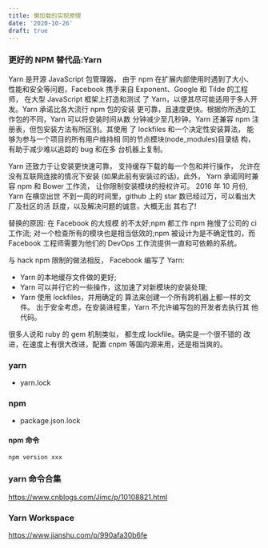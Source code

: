 ```yaml
---
title: 懒加载的实现原理
date: '2020-10-26'
draft: true
---
```


### 更好的 NPM 替代品:Yarn

Yarn 是开源 JavaScript 包管理器， 由于 npm 在扩展内部使用时遇到了大小、 性能和安全等问题，Facebook 携手来自 Exponent、Google 和 Tilde 的工程师， 在大型 JavaScript 框架上打造和测试 了 Yarn，以便其尽可能适用于多人开 发。Yarn 承诺比各大流行 npm 包的安装 更可靠，且速度更快。根据你所选的工 作包的不同，Yarn 可以将安装时间从数 分钟减少至几秒钟。Yarn 还兼容 npm 注 册表，但包安装方法有所区别。其使用 了 lockfiles 和一个决定性安装算法， 能够为参与一个项目的所有用户维持相 同的节点模块(node_modules)目录结 构，有助于减少难以追踪的 bug 和在多 台机器上复制。

Yarn 还致力于让安装更快速可靠， 支持缓存下载的每一个包和并行操作， 允许在没有互联网连接的情况下安装 (如果此前有安装过的话)。此外， Yarn 承诺同时兼容 npm 和 Bower 工作流， 让你限制安装模块的授权许可。
2016 年 10 月份, Yarn 在横空出世 不到一周的时间里，github 上的 star 数已经过万，可以看出大厂及社区的活 跃度，以及解决问题的诚意，大概无出 其右了!

替换的原因:
在 Facebook 的大规模 的不太好;npm 都工作 npm 拖慢了公司的 ci 工作流; 对一个检查所有的模块也是相当低效的;npm 被设计为是不确定性的，而 Facebook 工程师需要为他们的 DevOps 工作流提供一直和可依赖的系统。

与 hack npm 限制的做法相反， Facebook 编写了 Yarn:

- Yarn 的本地缓存文件做的更好;
- Yarn 可以并行它的一些操作，这加速了对新模块的安装处理;
- Yarn 使用 lockfiles，并用确定的 算法来创建一个所有跨机器上都一样的文件。 出于安全考虑，在安装进程里，Yarn 不允许编写包的开发者去执行其 他代码。

很多人说和 ruby 的 gem 机制类似， 都生成 lockfile。确实是一个很不错的 改进，在速度上有很大改进，配置 cnpm 等国内源来用，还是相当爽的。

### yarn

- yarn.lock

### npm

- package.json.lock

#### npm 命令

```
npm version xxx
```

### yarn 命令合集

https://www.cnblogs.com/Jimc/p/10108821.html

### Yarn Workspace

https://www.jianshu.com/p/990afa30b6fe

